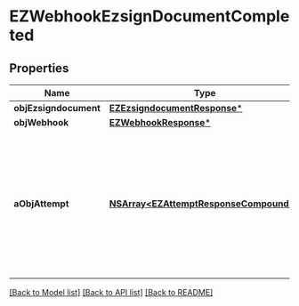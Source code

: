 # EZWebhookEzsignDocumentCompleted

## Properties
Name | Type | Description | Notes
------------ | ------------- | ------------- | -------------
**objEzsigndocument** | [**EZEzsigndocumentResponse***](EZEzsigndocumentResponse.md) |  | 
**objWebhook** | [**EZWebhookResponse***](EZWebhookResponse.md) |  | 
**aObjAttempt** | [**NSArray&lt;EZAttemptResponseCompound&gt;***](EZAttemptResponseCompound.md) | An array containing details of previous attempts that were made to deliver the message. The array is empty if it&#39;s the first attempt. | 

[[Back to Model list]](../README.md#documentation-for-models) [[Back to API list]](../README.md#documentation-for-api-endpoints) [[Back to README]](../README.md)


